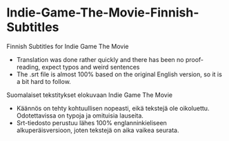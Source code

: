 Indie-Game-The-Movie-Finnish-Subtitles
======================================

Finnish Subtitles for Indie Game The Movie

- Translation was done rather quickly and there has been no proof-reading, expect typos and weird sentences
- The .srt file is almost 100% based on the original English version, so it is a bit hard to follow.

Suomalaiset tekstitykset elokuvaan Indie Game The Movie
- Käännös on tehty kohtuullisen nopeasti, eikä tekstejä ole oikoluettu. Odotettavissa on typoja ja omituisia lauseita.
- Srt-tiedosto perustuu lähes 100% englanninkieliseen alkuperäisversioon, joten tekstejä on aika vaikea seurata.
